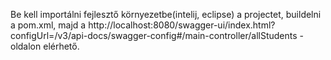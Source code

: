 Be kell importálni fejlesztő környezetbe(intelij, eclipse) a projectet, buildelni a pom.xml, majd a http://localhost:8080/swagger-ui/index.html?configUrl=/v3/api-docs/swagger-config#/main-controller/allStudents -oldalon elérhető.